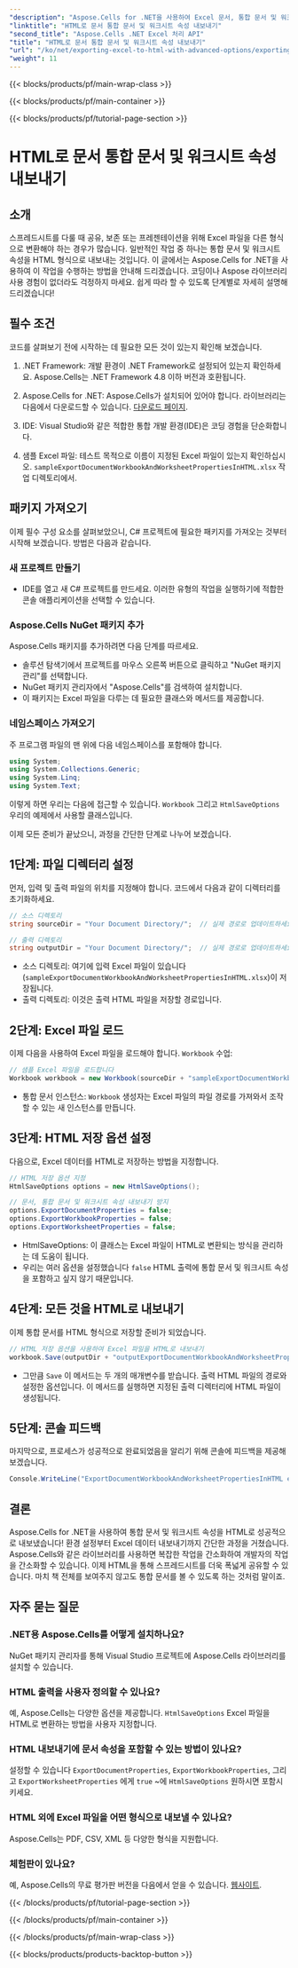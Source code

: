 ```yaml
---
"description": "Aspose.Cells for .NET을 사용하여 Excel 문서, 통합 문서 및 워크시트 속성을 HTML로 내보내는 방법을 알아보세요. 간단한 단계별 가이드가 포함되어 있습니다."
"linktitle": "HTML로 문서 통합 문서 및 워크시트 속성 내보내기"
"second_title": "Aspose.Cells .NET Excel 처리 API"
"title": "HTML로 문서 통합 문서 및 워크시트 속성 내보내기"
"url": "/ko/net/exporting-excel-to-html-with-advanced-options/exporting-document-workbook-and-worksheet-properties/"
"weight": 11
---
```


{{< blocks/products/pf/main-wrap-class >}}

{{< blocks/products/pf/main-container >}}

{{< blocks/products/pf/tutorial-page-section >}}

# HTML로 문서 통합 문서 및 워크시트 속성 내보내기

## 소개

스프레드시트를 다룰 때 공유, 보존 또는 프레젠테이션을 위해 Excel 파일을 다른 형식으로 변환해야 하는 경우가 많습니다. 일반적인 작업 중 하나는 통합 문서 및 워크시트 속성을 HTML 형식으로 내보내는 것입니다. 이 글에서는 Aspose.Cells for .NET을 사용하여 이 작업을 수행하는 방법을 안내해 드리겠습니다. 코딩이나 Aspose 라이브러리 사용 경험이 없더라도 걱정하지 마세요. 쉽게 따라 할 수 있도록 단계별로 자세히 설명해 드리겠습니다!

## 필수 조건

코드를 살펴보기 전에 시작하는 데 필요한 모든 것이 있는지 확인해 보겠습니다.

1. .NET Framework: 개발 환경이 .NET Framework로 설정되어 있는지 확인하세요. Aspose.Cells는 .NET Framework 4.8 이하 버전과 호환됩니다.
   
2. Aspose.Cells for .NET: Aspose.Cells가 설치되어 있어야 합니다. 라이브러리는 다음에서 다운로드할 수 있습니다. [다운로드 페이지](https://releases.aspose.com/cells/net/). 

3. IDE: Visual Studio와 같은 적합한 통합 개발 환경(IDE)은 코딩 경험을 단순화합니다.

4. 샘플 Excel 파일: 테스트 목적으로 이름이 지정된 Excel 파일이 있는지 확인하십시오. `sampleExportDocumentWorkbookAndWorksheetPropertiesInHTML.xlsx` 작업 디렉토리에서.

## 패키지 가져오기

이제 필수 구성 요소를 살펴보았으니, C# 프로젝트에 필요한 패키지를 가져오는 것부터 시작해 보겠습니다. 방법은 다음과 같습니다.

### 새 프로젝트 만들기

- IDE를 열고 새 C# 프로젝트를 만드세요. 이러한 유형의 작업을 실행하기에 적합한 콘솔 애플리케이션을 선택할 수 있습니다.

### Aspose.Cells NuGet 패키지 추가

Aspose.Cells 패키지를 추가하려면 다음 단계를 따르세요.

- 솔루션 탐색기에서 프로젝트를 마우스 오른쪽 버튼으로 클릭하고 "NuGet 패키지 관리"를 선택합니다.
- NuGet 패키지 관리자에서 "Aspose.Cells"를 검색하여 설치합니다.
- 이 패키지는 Excel 파일을 다루는 데 필요한 클래스와 메서드를 제공합니다.

### 네임스페이스 가져오기

주 프로그램 파일의 맨 위에 다음 네임스페이스를 포함해야 합니다.

```csharp
using System;
using System.Collections.Generic;
using System.Linq;
using System.Text;
```

이렇게 하면 우리는 다음에 접근할 수 있습니다. `Workbook` 그리고 `HtmlSaveOptions` 우리의 예제에서 사용할 클래스입니다.

이제 모든 준비가 끝났으니, 과정을 간단한 단계로 나누어 보겠습니다.

## 1단계: 파일 디렉터리 설정

먼저, 입력 및 출력 파일의 위치를 지정해야 합니다. 코드에서 다음과 같이 디렉터리를 초기화하세요.

```csharp
// 소스 디렉토리
string sourceDir = "Your Document Directory/";  // 실제 경로로 업데이트하세요

// 출력 디렉토리
string outputDir = "Your Document Directory/";  // 실제 경로로 업데이트하세요
```

- 소스 디렉토리: 여기에 입력 Excel 파일이 있습니다(`sampleExportDocumentWorkbookAndWorksheetPropertiesInHTML.xlsx`)이 저장됩니다.
- 출력 디렉토리: 이것은 출력 HTML 파일을 저장할 경로입니다.

## 2단계: Excel 파일 로드

이제 다음을 사용하여 Excel 파일을 로드해야 합니다. `Workbook` 수업:

```csharp
// 샘플 Excel 파일을 로드합니다
Workbook workbook = new Workbook(sourceDir + "sampleExportDocumentWorkbookAndWorksheetPropertiesInHTML.xlsx");
```

- 통합 문서 인스턴스: `Workbook` 생성자는 Excel 파일의 파일 경로를 가져와서 조작할 수 있는 새 인스턴스를 만듭니다.

## 3단계: HTML 저장 옵션 설정

다음으로, Excel 데이터를 HTML로 저장하는 방법을 지정합니다.

```csharp
// HTML 저장 옵션 지정
HtmlSaveOptions options = new HtmlSaveOptions();

// 문서, 통합 문서 및 워크시트 속성 내보내기 방지
options.ExportDocumentProperties = false;
options.ExportWorkbookProperties = false;
options.ExportWorksheetProperties = false;
```

- HtmlSaveOptions: 이 클래스는 Excel 파일이 HTML로 변환되는 방식을 관리하는 데 도움이 됩니다.
- 우리는 여러 옵션을 설정했습니다 `false` HTML 출력에 통합 문서 및 워크시트 속성을 포함하고 싶지 않기 때문입니다.

## 4단계: 모든 것을 HTML로 내보내기

이제 통합 문서를 HTML 형식으로 저장할 준비가 되었습니다.

```csharp
// HTML 저장 옵션을 사용하여 Excel 파일을 HTML로 내보내기
workbook.Save(outputDir + "outputExportDocumentWorkbookAndWorksheetPropertiesInHTML.html", options);
```

- 그만큼 `Save` 이 메서드는 두 개의 매개변수를 받습니다. 출력 HTML 파일의 경로와 설정한 옵션입니다. 이 메서드를 실행하면 지정된 출력 디렉터리에 HTML 파일이 생성됩니다.

## 5단계: 콘솔 피드백

마지막으로, 프로세스가 성공적으로 완료되었음을 알리기 위해 콘솔에 피드백을 제공해 보겠습니다.

```csharp
Console.WriteLine("ExportDocumentWorkbookAndWorksheetPropertiesInHTML executed successfully.");
```

## 결론

Aspose.Cells for .NET을 사용하여 통합 문서 및 워크시트 속성을 HTML로 성공적으로 내보냈습니다! 환경 설정부터 Excel 데이터 내보내기까지 간단한 과정을 거쳤습니다. Aspose.Cells와 같은 라이브러리를 사용하면 복잡한 작업을 간소화하여 개발자의 작업을 간소화할 수 있습니다. 이제 HTML을 통해 스프레드시트를 더욱 폭넓게 공유할 수 있습니다. 마치 책 전체를 보여주지 않고도 통합 문서를 볼 수 있도록 하는 것처럼 말이죠.

## 자주 묻는 질문

### .NET용 Aspose.Cells를 어떻게 설치하나요?  
NuGet 패키지 관리자를 통해 Visual Studio 프로젝트에 Aspose.Cells 라이브러리를 설치할 수 있습니다.

### HTML 출력을 사용자 정의할 수 있나요?  
예, Aspose.Cells는 다양한 옵션을 제공합니다. `HtmlSaveOptions` Excel 파일을 HTML로 변환하는 방법을 사용자 지정합니다.

### HTML 내보내기에 문서 속성을 포함할 수 있는 방법이 있나요?  
설정할 수 있습니다 `ExportDocumentProperties`, `ExportWorkbookProperties`, 그리고 `ExportWorksheetProperties` 에게 `true` ~에 `HtmlSaveOptions` 원하시면 포함시키세요.

### HTML 외에 Excel 파일을 어떤 형식으로 내보낼 수 있나요?  
Aspose.Cells는 PDF, CSV, XML 등 다양한 형식을 지원합니다.

### 체험판이 있나요?  
예, Aspose.Cells의 무료 평가판 버전을 다음에서 얻을 수 있습니다. [웹사이트](https://releases.aspose.com/).

{{< /blocks/products/pf/tutorial-page-section >}}

{{< /blocks/products/pf/main-container >}}

{{< /blocks/products/pf/main-wrap-class >}}

{{< blocks/products/products-backtop-button >}}